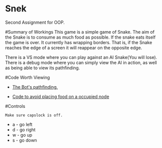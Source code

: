 # Snek
Second Assignment for OOP.

#Summary of Workings
This game is a simple game of Snake.
The aim of the Snake is to consume as
much food as possible. If the snake eats 
itself the game is over.
It currently has wrapping borders. That is, if
the Snake reaches the edge of a screen it will reappear 
on the opposite edge.

There is a VS mode where you can play against an AI Snake(You will lose).
There is a debug mode where you can simply view the AI in action, 
as well as being able to view its pathfinding.

#Code Worth Viewing

* [The Bot's pathfinding.](https://github.com/equirke/Snek/blob/master/Bot.pde#L22)

* [Code to avoid placing food on a occupied node](https://github.com/equirke/Snek/blob/master/Snek.pde#L297)

#Controls

	Make sure capslock is off.
* a - go left
* d - go right
* w - go up
* s - go down
